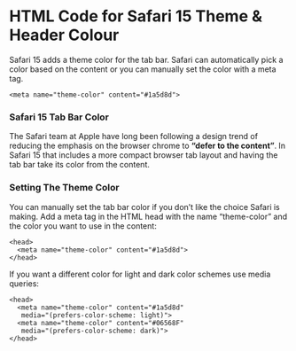 
# HTML Code for Safari 15 Theme & Header Colour

Safari 15 adds a theme color for the tab bar. Safari can automatically pick a color based on the content or you can manually set the color with a meta tag.

```
<meta name="theme-color" content="#1a5d8d">
```


### Safari 15 Tab Bar Color
The Safari team at Apple have long been following a design trend of reducing the emphasis on the browser chrome to **“defer to the content”**. In Safari 15 that includes a more compact browser tab layout and having the tab bar take its color from the content.


### Setting The Theme Color
You can manually set the tab bar color if you don’t like the choice Safari is making. Add a meta tag in the HTML head with the name “theme-color” and the color you want to use in the content:
```
<head>
  <meta name="theme-color" content="#1a5d8d">
</head>
```


If you want a different color for light and dark color schemes use media queries:
```
<head>
  <meta name="theme-color" content="#1a5d8d"
   media="(prefers-color-scheme: light)">
  <meta name="theme-color" content="#06568F"
   media="(prefers-color-scheme: dark)">
</head>
```